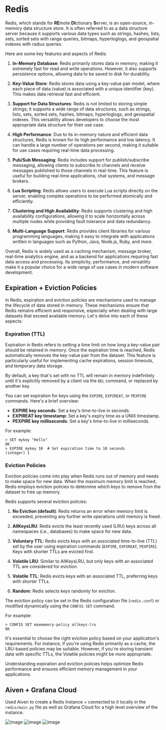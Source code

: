 # Redis
Redis, which stands for **RE**mote **DI**ctionary **S**erver, is an open-source, in-memory data structure store. It is often referred to as a data structure server because it supports various data types such as strings, hashes, lists, sets, sorted sets with range queries, bitmaps, hyperloglogs, and geospatial indexes with radius queries.

Here are some key features and aspects of Redis:

1. **In-Memory Database**: Redis primarily stores data in memory, making it extremely fast for read and write operations. However, it also supports persistence options, allowing data to be saved to disk for durability.

2. **Key-Value Store**: Redis stores data using a key-value pair model, where each piece of data (value) is associated with a unique identifier (key). This makes data retrieval fast and efficient.

3. **Support for Data Structures**: Redis is not limited to storing simple strings; it supports a wide range of data structures, such as strings, lists, sets, sorted sets, hashes, bitmaps, hyperloglogs, and geospatial indexes. This versatility allows developers to choose the most appropriate data structure for their use case.

4. **High Performance**: Due to its in-memory nature and efficient data structures, Redis is known for its high performance and low latency. It can handle a large number of operations per second, making it suitable for use cases requiring real-time data processing.

5. **Pub/Sub Messaging**: Redis includes support for publish/subscribe messaging, allowing clients to subscribe to channels and receive messages published to those channels in real-time. This feature is useful for building real-time applications, chat systems, and message brokers.

6. **Lua Scripting**: Redis allows users to execute Lua scripts directly on the server, enabling complex operations to be performed atomically and efficiently.

7. **Clustering and High Availability**: Redis supports clustering and high availability configurations, allowing it to scale horizontally across multiple nodes while providing fault tolerance and data redundancy.

8. **Multi-Language Support**: Redis provides client libraries for various programming languages, making it easy to integrate with applications written in languages such as Python, Java, Node.js, Ruby, and more.

Overall, Redis is widely used as a caching mechanism, message broker, real-time analytics engine, and as a backend for applications requiring fast data access and processing. Its simplicity, performance, and versatility make it a popular choice for a wide range of use cases in modern software development.

## Expiration + Eviction Policies
In Redis, expiration and eviction policies are mechanisms used to manage the lifecycle of data stored in memory. These mechanisms ensure that Redis remains efficient and responsive, especially when dealing with large datasets that exceed available memory. Let's delve into each of these aspects:

### Expiration (TTL)

Expiration in Redis refers to setting a time limit on how long a key-value pair should be retained in memory. Once the expiration time is reached, Redis automatically removes the key-value pair from the dataset. This feature is particularly useful for implementing cache expirations, session timeouts, and temporary data storage.  

By default, a key that's set with no TTL will remain in memory indefinitely until it's explicitly removed by a client via the `DEL` command, or replaced by another key.

You can set expiration for keys using the `EXPIRE`, `EXPIREAT`, or `PEXPIRE` commands. Here's a brief overview:

- **EXPIRE key seconds**: Set a key's time-to-live in seconds.
- **EXPIREAT key timestamp**: Set a key's expiry time as a UNIX timestamp.
- **PEXPIRE key milliseconds**: Set a key's time-to-live in milliseconds.

For example:
```redis
> SET mykey "Hello"
OK
> EXPIRE mykey 10  # Set expiration time to 10 seconds
(integer) 1
```

### Eviction Policies

Eviction policies come into play when Redis runs out of memory and needs to make space for new data. When the maximum memory limit is reached, Redis employs eviction policies to determine which keys to remove from the dataset to free up memory.

Redis supports several eviction policies:

1. **No Eviction (default)**: Redis returns an error when memory limit is exceeded, preventing any further write operations until memory is freed.

2. **AllKeysLRU**: Redis evicts the least recently used (LRU) keys across all namespaces (i.e., databases) to make space for new data.

3. **Voluntary TTL**: Redis evicts keys with an associated time-to-live (TTL) set by the user using expiration commands (`EXPIRE`, `EXPIREAT`, `PEXPIRE`). Keys with shorter TTLs are evicted first.

4. **Volatile LRU**: Similar to AllKeysLRU, but only keys with an associated TTL are considered for eviction.

5. **Volatile TTL**: Redis evicts keys with an associated TTL, preferring keys with shorter TTLs.

6. **Random**: Redis selects keys randomly for eviction.

The eviction policy can be set in the Redis configuration file (`redis.conf`) or modified dynamically using the `CONFIG SET` command.

For example:
```redis
> CONFIG SET maxmemory-policy allkeys-lru
OK
```

It's essential to choose the right eviction policy based on your application's requirements. For instance, if you're using Redis primarily as a cache, the LRU-based policies may be suitable. However, if you're storing transient data with specific TTLs, the Volatile policies might be more appropriate.

Understanding expiration and eviction policies helps optimize Redis performance and ensures efficient memory management in your applications.

## Aiven + Grafana Cloud
Used Aiven to create a Redis Instance + connected to it locally in the `redis/main.py` file as well as Grafana Cloud for a high level overview of the instance.

![image](https://github.com/jyablonski/jyablonski_praq/assets/16946556/da8211c0-ecca-49d6-85ff-c3097cb58bd8)
![image](https://github.com/jyablonski/jyablonski_praq/assets/16946556/30f9cbd7-4799-456e-8f47-8202fe0cba36)
![image](https://github.com/jyablonski/jyablonski_praq/assets/16946556/bc7063a3-4bec-4ded-a317-734bc2aa8801)